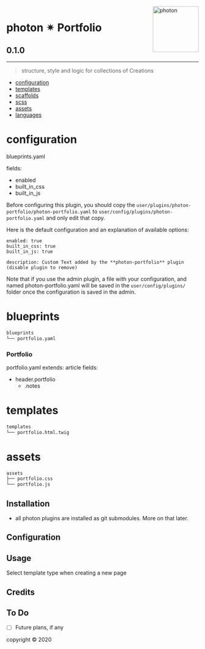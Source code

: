 <a href="https://photon-platform.net/">
    <img src="https://photon-platform.net/user/images/photon-logo-banner.png" alt="photon" title="photon" align="right" height="120" />
</a>


# photon ✴ Portfolio

## 0.1.0

---


> structure, style and logic for collections of Creations

- [configuration](#configuration)
- [templates](#templates)
- [scaffolds](#scaffolds)
- [scss](#scss)
- [assets](#assets)
- [languages](#languages)

# configuration
blueprints.yaml

fields:
- enabled
- built_in_css
- built_in_js

Before configuring this plugin, you should copy the `user/plugins/photon-portfolio/photon-portfolio.yaml` to `user/config/plugins/photon-portfolio.yaml` and only edit that copy.

Here is the default configuration and an explanation of available options:

```
enabled: true
built_in_css: true
built_in_js: true

description: Custom Text added by the **photon-portfolio** plugin (disable plugin to remove)
```

Note that if you use the admin plugin, a file with your configuration, and named photon-portfolio.yaml will be saved in the `user/config/plugins/` folder once the configuration is saved in the admin.


# blueprints

```sh
blueprints
└── portfolio.yaml
```

### Portfolio
portfolio.yaml
extends: article
fields:
- header.portfolio
  - .notes

# templates

```sh
templates
└── portfolio.html.twig
```

# assets

```sh
assets
├── portfolio.css
└── portfolio.js
```


## Installation

- all photon plugins are installed as git submodules. More on that later.



## Configuration


## Usage

Select template type when creating a new page

## Credits


## To Do

- [ ] Future plans, if any


copyright &copy; 2020
